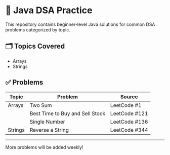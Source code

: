 # 🧠 Java DSA Practice

This repository contains beginner-level Java solutions for common DSA problems categorized by topic.

## 🗂️ Topics Covered

- Arrays
- Strings

## ✅ Problems

| Topic       | Problem                                                                                             | Source        |
|-------------|-----------------------------------------------------------------------------------------------------|------------   |
| Arrays      | Two Sum                                                                                             | LeetCode #1   |
|             | Best Time to Buy and Sell Stock                                                                     | LeetCode #121 |
|             |Single Number                                                                                        | LeetCode #136 |
| Strings     | Reverse a String                                                                                    | LeetCode #344 |

---

More problems will be added weekly!

